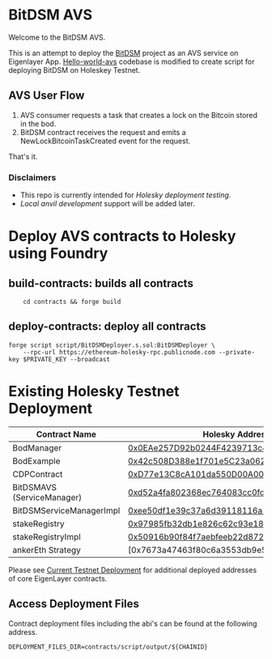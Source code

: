 # BitDSM AVS

Welcome to the BitDSM AVS. 

This is an attempt to deploy the [BitDSM](https://github.com/hammadtq/BitDSM) project as an AVS service on Eigenlayer App. 
[Hello-world-avs](https://github.com/Layr-Labs/hello-world-avs) codebase is modified to create script for deploying BitDSM on Holeskey Testnet. 


## AVS User Flow

1) AVS consumer requests a task that creates a lock on the Bitcoin stored in the bod. 
2) BitDSM contract receives the request and emits a NewLockBitcoinTaskCreated event for the request.

That's it. 

### Disclaimers

- This repo is currently intended for _Holesky deployment testing_. 
- _Local anvil development_ support will be added later.

  
# Deploy AVS contracts to Holesky using Foundry

## build-contracts: builds all contracts
```
	cd contracts && forge build

```

## deploy-contracts: deploy all contracts

```
forge script script/BitDSMDeployer.s.sol:BitDSMDeployer \
    --rpc-url https://ethereum-holesky-rpc.publicnode.com --private-key $PRIVATE_KEY --broadcast 
```

# Existing Holesky Testnet Deployment

| Contract Name               | Holesky Address                                     | 
| -------------               | -------------                                       |
| BodManager                  | [0x0EAe257D92b0244F4239713c4980Fc15aC2052B8](https://holesky.etherscan.io/address/0x0EAe257D92b0244F4239713c4980Fc15aC2052B8)   |
| BodExample                  | [0x42c508D388e1f701e5C23a062D7073e5C642f24b](https://holesky.etherscan.io/address/0x42c508D388e1f701e5C23a062D7073e5C642f24b)   |
| CDPContract                 | [0xD77e13C8cA101da550D00A00Ca4FD6009398f8Ee](https://holesky.etherscan.io/address/0xD77e13C8cA101da550D00A00Ca4FD6009398f8Ee)   |
| BitDSMAVS (ServiceManager)  | [0xd52a4fa802368ec764083cc0fd2980762e735f73](https://holesky.etherscan.io/address/0xd52a4fa802368ec764083cc0fd2980762e735f73)   |
| BitDSMServiceManagerImpl    | [0xee50df1e39c37a6d39118116a1fd10fb43753b40](https://holesky.etherscan.io/address/0xee50df1e39c37a6d39118116a1fd10fb43753b40)   |   
| stakeRegistry               | [0x97985fb32db1e826c62c93e18e81fddec87b226a](https://holesky.etherscan.io/address/0x97985fb32db1e826c62c93e18e81fddec87b226a)   |
| stakeRegistryImpl           | [0x50916b90f84f7aebfeeb22d872bc78f87853eeb3](https://holesky.etherscan.io/address/0x50916b90f84f7aebfeeb22d872bc78f87853eeb3)   | 
| ankerEth Strategy           | [0x7673a47463f80c6a3553db9e54c8cdcd5313d0ac]        |
Please see [Current Testnet Deployment](https://github.com/Layr-Labs/eigenlayer-contracts?tab=readme-ov-file#current-testnet-deployment) for additional deployed addresses of core EigenLayer contracts.


## Access Deployment Files 
Contract deployment files including the abi's can be found at the following address. 

```
DEPLOYMENT_FILES_DIR=contracts/script/output/${CHAINID}
```



